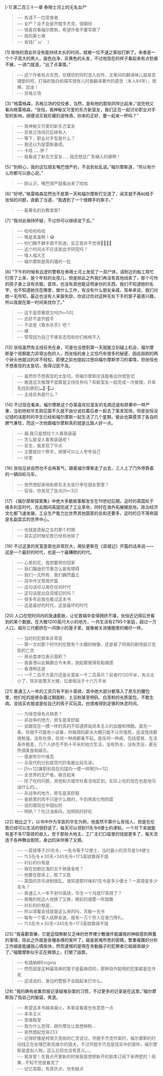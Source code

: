 
[-1] 第二百三十一章 泰晤士河上的无名女尸
>--- 有请下一位受害者<br>
>--- 女尸？会不会是开膛手杰克，很期待<br>
>--- 很喜欢看福尔摩斯，希望作者不要写砸了<br>
>--- 夜的第七章<br>
>--- 省钱(´ﾟωﾟ｀)<br>

[1] 愉快的酒会并没有能持续太长的时间，就被一位不速之客给打断了，来者是一个个子高大的男人，面色白净，灰黄色的头发，不过他现在的样子看起来有点愁眉不展，一进门就道，“出了点事情。”
>--- 这个作者有点东西，在模仿的同时加入创作，文笔间的翻译味儿是故意铺垫的吧，打端的独白和描写很有儿时看翻译著作的感觉（本人84年），很棒，加油！<br>
>--- 苏格兰场<br>

[3] “格雷格森，苏格兰场的佼佼者，当然，是和他的那些同伴比起来，”说完他又看向格雷格森，“张恒，我神秘又可爱的东方新室友，我们正在一起讨论职业对手型的影响，顺便消灭我珍藏的波特酒，你来的正好，要一起来一杯吗？”
>--- 我神秘又可爱的新东方室友<br>
>--- 苏格兰场场花后继有人<br>
>--- 等下，职业对手型是什么？<br>
>--- 我还以为是雷斯垂德。<br>
>--- 卡哇......伊？<br>
>--- 我看成了新东方室友……我还想这广告植入的硬啊！<br>

[5] “别担心，我的这位朋友嘴巴很严的，不会到处乱说。”福尔摩斯道，“所以有什么你都可以放心说。”
>--- 刚认识，嘴巴很严就看出来了哈哈<br>

[6] “好吧，”格雷格森显然也不是第一天和福尔摩斯打交道了，闻言就不再纠结于张恒的问题，直截了当道，“我遇到了一个很棘手的案子。”
>--- 最著名的白教堂案?<br>

[7] “我对此保持怀疑，不过你可以继续说下去。”
>--- 哈哈哈哈哈<br>
>--- 嘴是真毒啊！😂<br>
>--- 你们棘不棘手我不知道，反正我并不觉得🐶🐶🐶🐶<br>
>--- 这个时间点不应该是血字研究吗？<br>
>--- 噎人福大王<br>
>--- 福尔摩斯是真的骚的一批<br>

[8] “下午的时候有巡逻的警察在泰晤士河上发现了一具尸体，请附近的船工帮忙打捞了上来，是个年轻的女孩儿，但是除此之外我们再没有其他线索了，那个可怜的孩子身上没有衣服，首饰，也没有其他能证明身份的东西，我们不知道她的名字，也不知道她住在哪里，做什么工作，有没有什么朋友亲戚，简单来说，我们对她一无所知，最近也没有人来报失踪，你说过你对这种无处下手的案子最感兴趣，所以我就在第一时间来找你了。”
>--- 这不是原著原文吗[fn=50]<br>
>--- 还好不是开膛手<br>
>--- 不会是《香水杀手》吧？<br>
>--- 裸<br>
>--- 常常因为自己不够变态而和你们格格不入<br>

[13] 张恒虽然有主线任务在身，可是也没想到第一天就能立刻碰上机会，福尔摩斯是个观察能力非常出色的人，而张恒的身上又恰巧有很多的秘密，因此刚刚的两个钟头他就过的并不轻松，即便之前也提起过想向福尔摩斯学习的事情，但张恒也不想表现的太急切，免得过犹不及。
>--- 虽然你不想表现的太急切，但福尔摩斯应该能看出你很急切<br>
>--- 难道这次推理不就算是主线任务吗？和新室友一起完成一次推理，并率先找到罪犯(⑉･̆-･̆⑉)<br>
>--- 主线任务是什么？<br>

[14] 不过现在看来，福尔摩斯这个办案喜欢拉室友的毛病还是和原著中一样严重，当初他和华生刚见面不久就不由分说拉着后者一起去了案发现场，但是张恒没记错的话那时的华生已经和福尔摩斯一起生活了几个星期，彼此也算摸清了各自的脾气秉性，而这一次他跟福尔摩斯真的就是比路人好一点。
>--- 福:我只是想拉个人看我装逼<br>
>--- 怎么能没人看我装逼呢！<br>
>--- 盲生，我发现了华点<br>
>--- 主要是拉个帮手，顺便可以让人夸夸自己<br>
>--- 伏笔<br>

[16] 张恒见状自然也不会再客气，跟着福尔摩斯走了出去，三人上了门外停靠着的一辆四轮马车。
>--- 突然想起来他和房东太太说行李在朋友那里？<br>
>--- 盲恒，你发现了张点[fn=32]<br>

[17] 《福尔摩斯探案集》中绝大多数故事都发生在19世纪后期，这时的英国处于维多利亚时代，在此期间英国完成了工业革命，同时在海外拓展殖民地，政治经济文化都飞速发展，工业生产能力比世界其他国家的总和还要多，这时的日不落帝国是名副其实的世界中心。
>--- 也就是诡秘之主的那个时期<br>
>--- 其实这时候伦敦已经有地铁了<br>

[19] 不过这里的贫富差距也非常巨大，用狄更斯在《双城记》开篇的话来说——这是一个最好的时代，也是一个最糟糕的时代。
>--- 心里的花，我想要带你回家<br>
>--- 我们蹦迪的节奏怎么能有障碍<br>
>--- 我们一无所有，我们巍然矗立<br>
>--- 高中作文常用开篇<br>
>--- 这句话可以用在任何时代<br>
>--- 这句话是出自双城记的吗？<br>
>--- 很多年前我也看过这本书<br>
>--- 这是最好的时代，这是最坏的时代<br>

[20] 人口在短时间内的急速膨胀，让伦敦城中变得拥挤不堪，张恒还记得后世看到的某个数据，在大概1200英尺大小的地方，一共生活有2795个家庭，超过一万人口，祖孙三代都挤在一间狭小的屋子里，就像被关进猪圈里的猪仔一样。
>--- 当时的犯罪率非常高<br>
>--- 第一次对那个时代的伦敦有个大概的映像，还是看了柯南的剧场版贝克街的亡灵<br>
>--- 用长度单位表示面积？<br>
>--- 我香港以此稱霸古今未來，說起都覺得有點傷感<br>
>--- 香港啊这是<br>
>--- 一千二百平方英尺还是长宽各一千二百英尺？前者约120平米，有点太小了，除非是摩天大楼，后者相当于十六万平米<br>

[21] 普通工人一年的工资只有不到十英镑，其中绝大部分都落入了房东的腰包里，他们吃的是掺杂着过期面粉，土豆粉甚至明矾、白垩粉的劣质面包，不敢生病，没钱买衣服或是给自己的孩子买玩具，也很难得到足够的休息时间。
>--- 为啥觉得有点熟悉？<br>
>--- 非战争的地方，房东是真舒服<br>
>--- 说跟现在一模一样的真的不知道原始资本主义的血腥和残酷。首先一条，你就不可能有小说看，你每周的薪水大概只能不让你饿死，连温饱线都很勉强。没有社保，任何一种病都看不起。是任何一种病，包括感冒。生活条件极差，几个人挤在不到十平米的地方生活，没有热水，没有洗浴，更无所谓美食和娱乐。<br>
>--- 感谢布尔什维克<br>
>--- 与现代的分别是现代的电器比较先进。<br>
>--- [fn=12]兼职和现在的国内一模一样啊[fn=12]<br>
>--- 全世界的无产者，联合起来<br>
>--- 除了吃的问题，其他和大城市社畜没啥区别，实际上吃的现在也是地沟油什么的。。<br>
>--- 非战争的地方，房东是真舒服<br>
>--- 香肠里的肉不只是什么做的，牛奶用汞化物防腐<br>
>--- 说的跟现在中国似的<br>
>--- 明矾？？吃过油条吗，加明矾的好吃<br>

[22] 相比之下，以书中作为军医的华生为例，他虽然不算什么有钱人，但是在伦敦已经可以生活的很舒适了，每天可以领到11先令6便士的津贴，一个月下来就能有差不多17英镑的收入，至于那些大地主、工厂主们口袋里的钱就更多了，每天流连于各种舞会剧院，身边的床伴换了又换。
>--- 一英镑等于20先令，一先令等于12便士，当时最小的货币是1/4便士<br>
>--- 11.5先令＊30天=345先令=17.5英镑算得不错<br>
>--- 衬衫的价格是<br>
>--- 我在加勒比海的五千磅黃金呢？<br>
>--- 他要在那床上，胜了又胜<br>
>--- 英国的货币进制很乱，谁知道那时候的1先令是多少便士？一英镑是多少先令？<br>
>--- 普通工人一年不到10英镑，华生一个月就17英镑了？<br>
>--- 夜晚的枕边人他换了又换，眼前的烟雾一吹就散<br>
>--- 衬衫的价格是...<br>
>--- 所以闺蜜金钱就是这么来的吗，苏勒＝先令<br>
>--- 每有一个富人纸醉金迷，就有一万个穷人在奋力挣扎。<br>
>--- 11.5先令＊30天=345先令=17.5英镑算得不错<br>

[25] “我喜歡音樂，它是這個無聊又乏味的世界裡少數幾件能讓我的神經感到興奮的事情，除此之外就是各種各樣的案件了，越是匪夷所思的密碼，繁重複雜的分析工作越是能讓我心情愉快，然而遺憾的是現在肯動腦子的犯罪者已經越來越少了，”福爾摩斯似乎正在興頭上，打開了話匣。
>--- 有請納粹Enigma<br>
>--- 然而就是这种最简单的案子是最麻烦的，那种自作聪明的犯案都是在作死<br>
>--- 这话说的，身边的警察不会跳起来打你么。<br>

[28] “我的确有收集剪报记录疑难杂案的习惯，不过更多的记录是在这里。”福尔摩斯指了指自己的脑袋，笑道。
>--- 希望这本书越来越火，本章说看着也有意思一点<br>
>--- 本本主义<br>
>--- 思维殿堂<br>
>--- 我为什么觉得，胡尔摩丝让我想掉粉…<br>
>--- 突然想起觉哥233<br>
>--- 记得好像是柯南贝克街的亡灵说过，开膛手杰克作案时，福尔摩斯的时间线正在处理巴斯克维尔的猎犬，不过开膛手杰克是现实中的案件，福尔摩斯是虚拟人物，这么比较也没有意义。。。<br>
>--- 我发誓！在我点开更新的时候我是想把新开的剧本订阅下来养肥的！结果…不知不觉就看完了<br>
>--- 记忆宫殿，有其优点，也有缺点<br>
